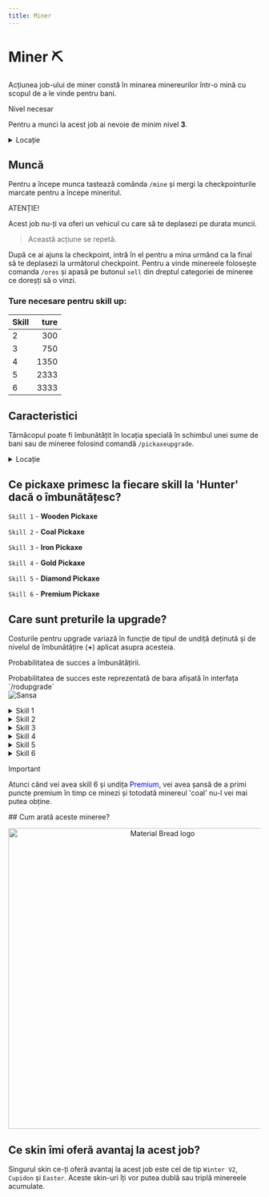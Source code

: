 ```yaml
---
title: Miner
---
```


# Miner ⛏️

Acțiunea job-ului de miner constă în minarea minereurilor  într-o mină cu scopul de a le vinde pentru bani.

<div class="warning-container">
    <p class="title">Nivel necesar</p>
    <p class="description">Pentru a munci la acest job ai nevoie de minim nivel <strong>3</strong>.</p>
</div>

<details class="details custom-block">
    <summary>Locație</summary>
    <p>![Locatie](https://i.imgur.com/TPGCLmm.png "Locație")</p>
</details>

## Muncă
Pentru a începe munca tastează comânda `/mine` și mergi la checkpointurile marcate pentru a începe mineritul.


<div class="danger-container">
    <p class="title">ATENȚIE!</p>
    <p class="description">Acest job nu-ți va oferi un vehicul cu care să te deplasezi pe durata muncii.</p>
</div>

> Această acțiune se repetă.

 După ce ai ajuns la checkpoint, intră în el pentru a mina urmând ca la final să te deplasezi la următorul checkpoint.
 Pentru a vinde minereele folosește comanda `/ores` și apasă pe butonul `sell` din dreptul categoriei de mineree ce doreșți să o vinzi.

### Ture necesare pentru skill up:

| Skill         |  ture  |
| ------------- | ----: |
| 2             | 300|
| 3             | 750|
| 4             | 1350|
| 5             | 2333|
| 6             | 3333|

## Caracteristici
Târnăcopul poate fi îmbunătățit în locația specială în schimbul unei sume de bani sau de mineree folosind comandă `/pickaxeupgrade`.

<details class="details custom-block">
    <summary>Locație</summary>
    <p>![Locatie](https://i.imgur.com/A6GUAx7.png "Locație")</p>
</details>

## Ce pickaxe primesc la fiecare skill la 'Hunter' dacă o îmbunătățesc?

`Skill 1` - **Wooden Pickaxe**

`Skill 2` - **Coal Pickaxe**

`Skill 3` - **Iron Pickaxe**

`Skill 4` - **Gold Pickaxe**

`Skill 5` - **Diamond Pickaxe**

`Skill 6` - **Premium Pickaxe**

## Care sunt preturile la upgrade?

Costurile pentru upgrade variază în funcție de tipul de undiță deținută și de nivelul de îmbunătățire (**+**) aplicat asupra acesteia.

<div class="danger-container">
    <p class="title">Probabilitatea de succes a îmbunătățirii.</p>
    <p class="description">Probabilitatea de succes este reprezentată de bara afișată în interfața `/rodupgrade` <br> <img src="https://i.imgur.com/4YTaKqm.png" alt="Sansa"></p>
</div>


<details class="details custom-block">
    <summary>Skill 1</summary>
    <p>Upgrade-ul +1 are un cost de `100.000$`</p>
    <p>Upgrade-ul +2 are un cost de `200.000$`</p>
    <p>Upgrade-ul +3 are un cost de `300.000$`</p>
    <p>Upgrade-ul +4 are un cost de `400.000$`</p>
    <p>Upgrade-ul +5 are un cost de `500.000$`</p>
    <p>Upgrade-ul +6 are un cost de `600.000$`</p>
    <p>Upgrade-ul +7 are un cost de `700.000$`</p>
    <p>Upgrade-ul +8 are un cost de `800.000$`</p>
    <p>Upgrade-ul +9 are un cost de `900.000$`</p>
    <p>Upgrade-ul pentru undița **Coal** va avea un cost de `2.500.000$` și va necesita 30 de minerale de tip <strong>Coal</strong></p>
</details>

<details class="details custom-block">
    <summary>Skill 2</summary>
    <p>Upgrade-ul +1 are un cost de `200.000$`</p>
    <p>Upgrade-ul +2 are un cost de `400.000$`</p>
    <p>Upgrade-ul +3 are un cost de `600.000$`</p>
    <p>Upgrade-ul +4 are un cost de `800.000$`</p>
    <p>Upgrade-ul +5 are un cost de `1.000.000$`</p>
    <p>Upgrade-ul +6 are un cost de `1.200.000$`</p>
    <p>Upgrade-ul +7 are un cost de `1.400.000$`</p>
    <p>Upgrade-ul +8 are un cost de `1.600.000$`</p>
    <p>Upgrade-ul +9 are un cost de `1.800.000$`</p>
    <p>Upgrade-ul pentru undița **Iron** va avea un cost de `5.000.000$` și va necesita 10 de minerale de tip <strong>Iron</strong></p>
</details>
<details class="details custom-block">
    <summary>Skill 3</summary>
    <p>Upgrade-ul +1 are un cost de `350.000$`</p>
    <p>Upgrade-ul +2 are un cost de `700.000$`</p>
    <p>Upgrade-ul +3 are un cost de `1.050.000$`</p>
    <p>Upgrade-ul +4 are un cost de `1.400.000$`</p>
    <p>Upgrade-ul +5 are un cost de `1.750.000$`</p>
    <p>Upgrade-ul +6 are un cost de `2.100.000$`</p>
    <p>Upgrade-ul +7 are un cost de `2.450.000$`</p>
    <p>Upgrade-ul +8 are un cost de `2.800.000$`</p>
    <p>Upgrade-ul +9 are un cost de `3.150.000$`</p>
    <p>Upgrade-ul pentru undița **Gold** va avea un cost de `10.000.000$` și va necesita 15 de minerale de tip <strong>Copper</strong></p>
</details>
<details class="details custom-block">
    <summary>Skill 4</summary>
    <p>Upgrade-ul +1 are un cost de `725.000$`</p>
    <p>Upgrade-ul +2 are un cost de `1.450.000$`</p>
    <p>Upgrade-ul +3 are un cost de `2.175.000$`</p>
    <p>Upgrade-ul +4 are un cost de `2.900.000$`</p>
    <p>Upgrade-ul +5 are un cost de `3.625.000$`</p>
    <p>Upgrade-ul +6 are un cost de `4.350.000$`</p>
    <p>Upgrade-ul +7 are un cost de `5.075.000$`</p>
    <p>Upgrade-ul +8 are un cost de `5.800.000$`</p>
    <p>Upgrade-ul +9 are un cost de `6.525.000$`</p>
    <p>Upgrade-ul pentru undița **Diamond** va avea un cost de `30.000.000$` și va necesita 17 de minerale de tip <strong>Gold</strong></p>
</details>
<details class="details custom-block">
    <summary>Skill 5</summary>
    <p>Upgrade-ul +1 are un cost de `1.000.000$`</p>
    <p>Upgrade-ul +2 are un cost de `2.000.000$`</p>
    <p>Upgrade-ul +3 are un cost de `3.000.000$`</p>
    <p>Upgrade-ul +4 are un cost de `4.000.000$`</p>
    <p>Upgrade-ul +5 are un cost de `5.000.000$`</p>
    <p>Upgrade-ul +6 are un cost de `6.000.000$`</p>
    <p>Upgrade-ul +7 are un cost de `7.000.000$`</p>
    <p>Upgrade-ul +8 are un cost de `8.000.000$`</p>
    <p>Upgrade-ul +9 are un cost de `9.000.000$`</p>
    <p>Upgrade-ul pentru undița **Premium** va avea un cost de `10.000.000$`, 100 de <span style="color:red">Premium Points</span> și va necesita 15 de minerale de tip <strong>Diamond</strong></p>
</details>
<details class="details custom-block">
    <summary>Skill 6</summary>
 <p>Upgrade-ul +1 costă <span style="color: blue">150 BPoints</span></p>
    <p>Upgrade-ul +2 costă <span style="color: blue">300 BPoints</span></p>
    <p>Upgrade-ul +3 costă <span style="color: blue">450 BPoints</span></p>
    <p>Upgrade-ul +4 costă <span style="color: blue">600 BPoints</span></p>
    <p>Upgrade-ul +5 costă <span style="color: blue">750 BPoints</span></p>
    <p>Upgrade-ul +6 costă <span style="color: blue">900 BPoints</span></p>
    <p>Upgrade-ul +7 costă <span style="color: blue">1.050 BPoints</span></p>
    <p>Upgrade-ul +8 costă <span style="color: blue">1.200 BPoints</span></p>
    <p>Upgrade-ul +9 costă <span style="color: blue">1.350 BPoints</span></p>
</details>
<div class="important-container">
    <p class="title">Important</p>
    <p class="description">Atunci când vei avea skill 6 și undița <span style="color:blue">Premium</span>, vei avea șansă de a primi puncte premium în timp ce minezi și totodată minereul 'coal' nu-l vei mai putea obține.</p>
</div>
## Cum arată aceste mineree?

<p align="center">
    <img width="600" src="https://i.imgur.com/2WxMztr.png" alt="Material Bread logo">
</p>

## Ce skin îmi oferă avantaj la acest job?

Singurul skin ce-ți oferă avantaj la acest job este cel de tip `Winter V2`, `Cupidon` și `Easter`. Aceste skin-uri îți vor putea dublă sau triplă minereele acumulate.
